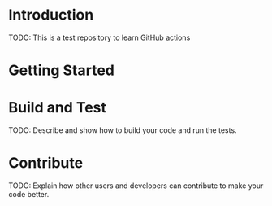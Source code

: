 # Introduction 
TODO: This is a test repository to learn GitHub actions

# Getting Started

# Build and Test
TODO: Describe and show how to build your code and run the tests. 

# Contribute
TODO: Explain how other users and developers can contribute to make your code better. 

